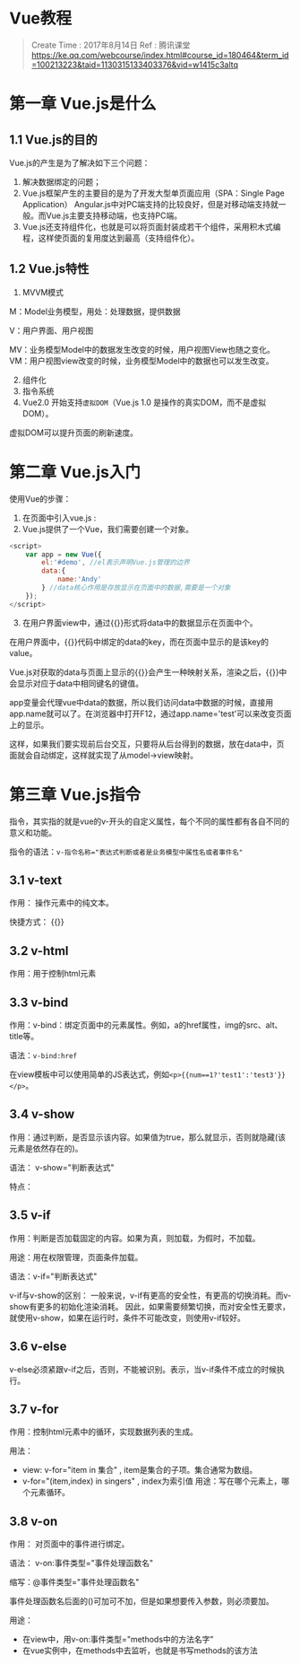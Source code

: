 
# Vue教程

> Create Time : 2017年8月14日 Ref : 腾讯课堂 https://ke.qq.com/webcourse/index.html#course_id=180464&term_id=100213223&taid=1130315133403376&vid=w1415c3altq

# 第一章 Vue.js是什么

## 1.1 Vue.js的目的

Vue.js的产生是为了解决如下三个问题：

1. 解决数据绑定的问题；
2. Vue.js框架产生的主要目的是为了开发大型单页面应用（SPA：Single Page Application）
   Angular.js中对PC端支持的比较良好，但是对移动端支持就一般。而Vue.js主要支持移动端，也支持PC端。
3. Vue.js还支持组件化，也就是可以将页面封装成若干个组件，采用积木式编程，这样使页面的复用度达到最高（支持组件化）。

## 1.2 Vue.js特性

1. MVVM模式

M：Model业务模型，用处：处理数据，提供数据

V：用户界面、用户视图

MV：业务模型Model中的数据发生改变的时候，用户视图View也随之变化。VM：用户视图view改变的时候，业务模型Model中的数据也可以发生改变。

2. 组件化
3. 指令系统
4. Vue2.0 开始支持`虚拟DOM`（Vue.js 1.0 是操作的真实DOM，而不是虚拟DOM）。

虚拟DOM可以提升页面的刷新速度。


# 第二章 Vue.js入门

使用Vue的步骤：

1. 在页面中引入vue.js : <script src="vue.js"></script>
2. Vue.js提供了一个Vue，我们需要创建一个对象。 
```JavaScript
<script>
    var app = new Vue({
        el:'#demo', //el表示声明Vue.js管理的边界
        data:{
            name:'Andy'
        } //data核心作用是存放显示在页面中的数据,需要是一个对象
    });
</script>
```
3. 在用户界面view中，通过{{}}形式将data中的数据显示在页面中个。

在用户界面中，{{}}代码中绑定的data的key，而在页面中显示的是该key的value。

Vue.js对获取的data与页面上显示的{{}}会产生一种映射关系，渲染之后，{{}}中会显示对应于data中相同键名的键值。

app变量会代理vue中data的数据，所以我们访问data中数据的时候，直接用app.name就可以了。在浏览器中打开F12，通过app.name='test'可以来改变页面上的显示。

这样，如果我们要实现前后台交互，只要将从后台得到的数据，放在data中，页面就会自动绑定，这样就实现了从model->view映射。

# 第三章 Vue.js指令

指令，其实指的就是vue的v-开头的自定义属性，每个不同的属性都有各自不同的意义和功能。

指令的语法：`v-指令名称="表达式判断或者是业务模型中属性名或者事件名"`

## 3.1 v-text 

作用： 操作元素中的纯文本。

快捷方式： {{}}

## 3.2 v-html  

作用：用于控制html元素


## 3.3 v-bind

作用：v-bind：绑定页面中的元素属性。例如，a的href属性，img的src、alt、title等。

语法：`v-bind:href`

在view模板中可以使用简单的JS表达式，例如`<p>{{num==1?'test1':'test3'}}</p>`。

## 3.4 v-show

作用：通过判断，是否显示该内容。如果值为true，那么就显示，否则就隐藏(该元素是依然存在的)。

语法： v-show="判断表达式"

特点： 


## 3.5 v-if

作用：判断是否加载固定的内容。如果为真，则加载，为假时，不加载。

用途：用在权限管理，页面条件加载。

语法：v-if="判断表达式"

v-if与v-show的区别：
一般来说，v-if有更高的安全性，有更高的切换消耗。而v-show有更多的初始化渲染消耗。
因此，如果需要频繁切换，而对安全性无要求，就使用v-show，如果在运行时，条件不可能改变，则使用v-if较好。

## 3.6 v-else

v-else必须紧跟v-if之后，否则，不能被识别。表示，当v-if条件不成立的时候执行。

## 3.7 v-for

作用：控制html元素中的循环，实现数据列表的生成。

用法： 
* view:  v-for="item in 集合" , item是集合的子项。集合通常为数组。
* v-for="(item,index) in singers" , index为索引值
用途：写在哪个元素上，哪个元素循环。
## 3.8 v-on

作用： 对页面中的事件进行绑定。

语法： v-on:事件类型="事件处理函数名"

缩写：@事件类型="事件处理函数名"

事件处理函数名后面的()可加可不加，但是如果想要传入参数，则必须要加。

用途： 
* 在view中，用v-on:事件类型="methods中的方法名字"
* 在vue实例中，在methods中去监听，也就是书写methods的该方法









